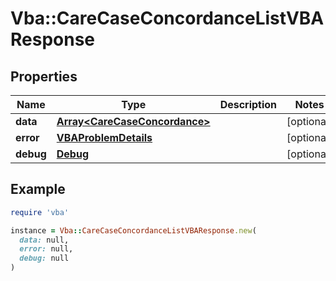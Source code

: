 # Vba::CareCaseConcordanceListVBAResponse

## Properties

| Name | Type | Description | Notes |
| ---- | ---- | ----------- | ----- |
| **data** | [**Array&lt;CareCaseConcordance&gt;**](CareCaseConcordance.md) |  | [optional] |
| **error** | [**VBAProblemDetails**](VBAProblemDetails.md) |  | [optional] |
| **debug** | [**Debug**](Debug.md) |  | [optional] |

## Example

```ruby
require 'vba'

instance = Vba::CareCaseConcordanceListVBAResponse.new(
  data: null,
  error: null,
  debug: null
)
```

